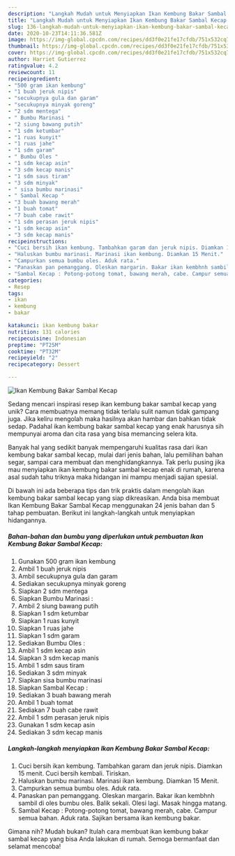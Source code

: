 ```yaml
---
description: "Langkah Mudah untuk Menyiapkan Ikan Kembung Bakar Sambal Kecap Anti Gagal"
title: "Langkah Mudah untuk Menyiapkan Ikan Kembung Bakar Sambal Kecap Anti Gagal"
slug: 136-langkah-mudah-untuk-menyiapkan-ikan-kembung-bakar-sambal-kecap-anti-gagal
date: 2020-10-23T14:11:36.581Z
image: https://img-global.cpcdn.com/recipes/dd3f0e21fe17cfdb/751x532cq70/ikan-kembung-bakar-sambal-kecap-foto-resep-utama.jpg
thumbnail: https://img-global.cpcdn.com/recipes/dd3f0e21fe17cfdb/751x532cq70/ikan-kembung-bakar-sambal-kecap-foto-resep-utama.jpg
cover: https://img-global.cpcdn.com/recipes/dd3f0e21fe17cfdb/751x532cq70/ikan-kembung-bakar-sambal-kecap-foto-resep-utama.jpg
author: Harriet Gutierrez
ratingvalue: 4.2
reviewcount: 11
recipeingredient:
- "500 gram ikan kembung"
- "1 buah jeruk nipis"
- "secukupnya gula dan garam"
- "secukupnya minyak goreng"
- "2 sdm mentega"
- " Bumbu Marinasi "
- "2 siung bawang putih"
- "1 sdm ketumbar"
- "1 ruas kunyit"
- "1 ruas jahe"
- "1 sdm garam"
- " Bumbu Oles "
- "1 sdm kecap asin"
- "3 sdm kecap manis"
- "1 sdm saus tiram"
- "3 sdm minyak"
- " sisa bumbu marinasi"
- " Sambal Kecap "
- "3 buah bawang merah"
- "1 buah tomat"
- "7 buah cabe rawit"
- "1 sdm perasan jeruk nipis"
- "1 sdm kecap asin"
- "3 sdm kecap manis"
recipeinstructions:
- "Cuci bersih ikan kembung. Tambahkan garam dan jeruk nipis. Diamkan 15 menit. Cuci bersih kembali. Tiriskan."
- "Haluskan bumbu marinasi. Marinasi ikan kembung. Diamkan 15 Menit."
- "Campurkan semua bumbu oles. Aduk rata."
- "Panaskan pan pemanggang. Oleskan margarin. Bakar ikan kembhnh sambil di oles bumbu oles. Balik sekali. Olesi lagi. Masak hingga matang."
- "Sambal Kecap : Potong-potong tomat, bawang merah, cabe. Campur semua bahan. Aduk rata. Sajikan bersama ikan kembung bakar."
categories:
- Resep
tags:
- ikan
- kembung
- bakar

katakunci: ikan kembung bakar 
nutrition: 131 calories
recipecuisine: Indonesian
preptime: "PT25M"
cooktime: "PT32M"
recipeyield: "2"
recipecategory: Dessert

---
```



![Ikan Kembung Bakar Sambal Kecap](https://img-global.cpcdn.com/recipes/dd3f0e21fe17cfdb/751x532cq70/ikan-kembung-bakar-sambal-kecap-foto-resep-utama.jpg)

Sedang mencari inspirasi resep ikan kembung bakar sambal kecap yang unik? Cara membuatnya memang tidak terlalu sulit namun tidak gampang juga. Jika keliru mengolah maka hasilnya akan hambar dan bahkan tidak sedap. Padahal ikan kembung bakar sambal kecap yang enak harusnya sih mempunyai aroma dan cita rasa yang bisa memancing selera kita.

Banyak hal yang sedikit banyak mempengaruhi kualitas rasa dari ikan kembung bakar sambal kecap, mulai dari jenis bahan, lalu pemilihan bahan segar, sampai cara membuat dan menghidangkannya. Tak perlu pusing jika mau menyiapkan ikan kembung bakar sambal kecap enak di rumah, karena asal sudah tahu triknya maka hidangan ini mampu menjadi sajian spesial.




Di bawah ini ada beberapa tips dan trik praktis dalam mengolah ikan kembung bakar sambal kecap yang siap dikreasikan. Anda bisa membuat Ikan Kembung Bakar Sambal Kecap menggunakan 24 jenis bahan dan 5 tahap pembuatan. Berikut ini langkah-langkah untuk menyiapkan hidangannya.

<!--inarticleads1-->

##### Bahan-bahan dan bumbu yang diperlukan untuk pembuatan Ikan Kembung Bakar Sambal Kecap:

1. Gunakan 500 gram ikan kembung
1. Ambil 1 buah jeruk nipis
1. Ambil secukupnya gula dan garam
1. Sediakan secukupnya minyak goreng
1. Siapkan 2 sdm mentega
1. Siapkan  Bumbu Marinasi :
1. Ambil 2 siung bawang putih
1. Siapkan 1 sdm ketumbar
1. Siapkan 1 ruas kunyit
1. Siapkan 1 ruas jahe
1. Siapkan 1 sdm garam
1. Sediakan  Bumbu Oles :
1. Ambil 1 sdm kecap asin
1. Siapkan 3 sdm kecap manis
1. Ambil 1 sdm saus tiram
1. Sediakan 3 sdm minyak
1. Siapkan  sisa bumbu marinasi
1. Siapkan  Sambal Kecap :
1. Sediakan 3 buah bawang merah
1. Ambil 1 buah tomat
1. Sediakan 7 buah cabe rawit
1. Ambil 1 sdm perasan jeruk nipis
1. Gunakan 1 sdm kecap asin
1. Sediakan 3 sdm kecap manis




<!--inarticleads2-->

##### Langkah-langkah menyiapkan Ikan Kembung Bakar Sambal Kecap:

1. Cuci bersih ikan kembung. Tambahkan garam dan jeruk nipis. Diamkan 15 menit. Cuci bersih kembali. Tiriskan.
1. Haluskan bumbu marinasi. Marinasi ikan kembung. Diamkan 15 Menit.
1. Campurkan semua bumbu oles. Aduk rata.
1. Panaskan pan pemanggang. Oleskan margarin. Bakar ikan kembhnh sambil di oles bumbu oles. Balik sekali. Olesi lagi. Masak hingga matang.
1. Sambal Kecap : Potong-potong tomat, bawang merah, cabe. Campur semua bahan. Aduk rata. Sajikan bersama ikan kembung bakar.




Gimana nih? Mudah bukan? Itulah cara membuat ikan kembung bakar sambal kecap yang bisa Anda lakukan di rumah. Semoga bermanfaat dan selamat mencoba!
